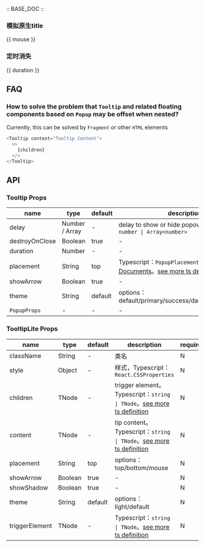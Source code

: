 :: BASE_DOC ::

### 模拟原生title

{{ mouse }}

### 定时消失

{{ duration }}

## FAQ

### How to solve the problem that `Tooltip` and related floating components based on `Popup` may be offset when nested?

Currently, this can be solved by `Fragment` or other `HTML` elements

```js
<Tooltip content="Tooltip Content">
  <>
    {children}
  </>
</Tooltip>
```

## API
### Tooltip Props

name | type | default | description | required
-- | -- | -- | -- | --
delay | Number / Array | - | delay to show or hide popover。Typescript：`number \| Array<number>` | N
destroyOnClose | Boolean | true | \- | N
duration | Number | - | \- | N
placement | String | top | Typescript：`PopupPlacement`，[Popup API Documents](./popup?tab=api)。[see more ts definition](https://github.com/Tencent/tdesign-react/blob/develop/packages/components/tooltip/type.ts) | N
showArrow | Boolean | true | \- | N
theme | String | default | options：default/primary/success/danger/warning/light | N
`PopupProps` | \- | - | \- | N

### TooltipLite Props

name | type | default | description | required
-- | -- | -- | -- | --
className | String | - | 类名 | N
style | Object | - | 样式，Typescript：`React.CSSProperties` | N
children | TNode | - | trigger element。Typescript：`string \| TNode`。[see more ts definition](https://github.com/Tencent/tdesign-react/blob/develop/packages/components/common.ts) | N
content | TNode | - | tip content。Typescript：`string \| TNode`。[see more ts definition](https://github.com/Tencent/tdesign-react/blob/develop/packages/components/common.ts) | N
placement | String | top | options：top/bottom/mouse | N
showArrow | Boolean | true | \- | N
showShadow | Boolean | true | \- | N
theme | String | default | options：light/default | N
triggerElement | TNode | - | Typescript：`string \| TNode`。[see more ts definition](https://github.com/Tencent/tdesign-react/blob/develop/packages/components/common.ts) | N
